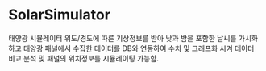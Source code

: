 # SolarSimulator
태양광 시뮬레이터
위도/경도에 따른 기상정보를 받아 낮과 밤을 포함한 날씨를 가시화하고
태양광 패널에서 수집한 데이터를 DB와 연동하여 수치 및 그래프화 시켜 데이터 비교 분석 및 패널의 위치정보를 시뮬레이팅 가능함.
